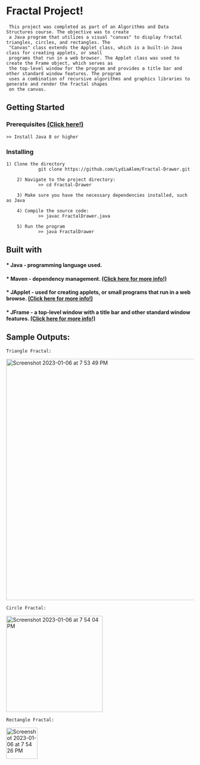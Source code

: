 # Fractal Project!
        
     This project was completed as part of an Algorithms and Data Structures course. The objective was to create 
     a Java program that utilizes a visual "canvas" to display fractal triangles, circles, and rectangles. The 
     "Canvas" class extends the Applet class, which is a built-in Java class for creating applets, or small 
     programs that run in a web browser. The Applet class was used to create the Frame object, which serves as 
     the top-level window for the program and provides a title bar and other standard window features. The program 
     uses a combination of recursive algorithms and graphics libraries to generate and render the fractal shapes
     on the canvas.

## Getting Started
                
### Prerequisites [(Click here!)](https://code.visualstudio.com/docs/java/java-tutorial)
    >> Install Java 8 or higher
        
### Installing
    1) Clone the directory
                git clone https://github.com/LydiaAlem/Fractal-Drawer.git
         
        2) Navigate to the project directory:
                >> cd Fractal-Drawer
         
        3) Make sure you have the necessary dependencies installed, such as Java
        
        4) Compile the source code:
                >> javac FractalDrawer.java
                
        5) Run the program
                >> java FractalDrawer
        
        
## Built with

#### * Java - programming language used. 
#### * Maven - dependency management. [(Click here for more info!)](https://spring.io/guides/gs/maven/)
#### * JApplet - used for creating applets, or small programs that run in a web browse. [(Click here for more info!)](https://docs.oracle.com/en/java/javase/11/docs/api/java.desktop/javax/swing/JApplet.html)
#### * JFrame - a top-level window with a title bar and other standard window features.  [(Click here for more info!)](https://docs.oracle.com/javase/7/docs/api/javax/swing/JFrame.html)

        

## Sample Outputs:

    Triangle Fractal:
<img width="649" alt="Screenshot 2023-01-06 at 7 53 49 PM" src="https://user-images.githubusercontent.com/107647071/211126172-ecd304f7-a10b-4ccf-acc8-eae4bacd27dc.png">



    Circle Fractal:
<img width="259" alt="Screenshot 2023-01-06 at 7 54 04 PM" src="https://user-images.githubusercontent.com/107647071/211126185-1dca88d3-d0b0-466d-8b3a-214ec673b603.png">



    Rectangle Fractal:
<img width="84" alt="Screenshot 2023-01-06 at 7 54 26 PM" src="https://user-images.githubusercontent.com/107647071/211126196-147e310b-549e-42bf-b00e-47f61f837df7.png">

